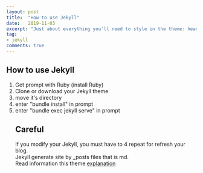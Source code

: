```yaml
---
layout: post
title:  "How to use Jekyll"
date:   2019-11-03
excerpt: "Just about everything you'll need to style in the theme: headings, paragraphs, blockquotes, tables, code blocks, and more."
tag:
- jekyll
comments: true
---
```


## How to use Jekyll
<ol>
<li> Get prompt with Ruby (install Ruby) </li>
<li> Clone or download your Jekyll theme </li>
<li> move it's directory </li>
<li> enter "bundle install" in prompt </li>
<li> enter "bundle exec jekyll serve"  in prompt </li>

## Careful
If you modify your Jekyll, you must have to 4 repeat for refresh your blog. <br>
Jekyll generate site by _posts files that is md. <br>
Read information this theme <a href="https://artyrie.github.io/moon-theme/">explanation</a><br>
